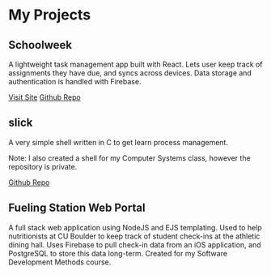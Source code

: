 # My Projects

## Schoolweek
A lightweight task management app built with React. Lets user keep track of assignments they have due, and syncs across devices.
Data storage and authentication is handled with Firebase.

[Visit Site](https://schoolweek.netlify.app)
[Github Repo](https://github.com/typicel/schoolweek)

## slick
A very simple shell written in C to get learn process management. 

Note: I also created a shell for my Computer Systems class, however the repository is private.

[Github Repo](https://github.com/typicel/slick)

## Fueling Station Web Portal

A full stack web application using NodeJS and EJS templating. Used to help nutritionists at CU Boulder to keep track of student check-ins at the athletic dining hall.
Uses Firebase to pull check-in data from an iOS application, and PostgreSQL to store this data long-term. Created for my Software Development Methods course.


